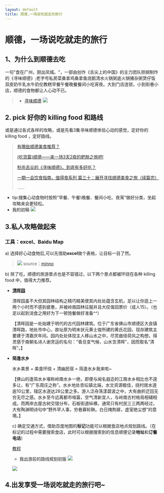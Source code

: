 ```yaml
---
layout: default
title: 顺德,一场说吃就走的旅行
---
```


# 顺德，一场说吃就走的旅行

## 1、为什么到顺德去吃

 一句"食在广州，厨出凤城。"，一部由创作《舌尖上的中国》的主力团队担纲制作的《寻味顺德》;老字号私房菜桑拿鸡桑拿鱼烧鹅清水火锅粥底火锅猪杂粥煲仔饭双皮奶牛乳水牛奶伦教糕早餐午餐晚餐餐间小吃宵夜。大到门店连锁，小到街巷小店，顺德的食物都让人心动不已。

> * [寻味顺德](http://jishi.cctv.com/special/xwsd/index.shtml)
![](http://ww1.sinaimg.cn/large/88a3931agy1fvkn3snutgj21g70ecnpd.jpg)

## 2. pick 好你的 killing food 和路线

或是通过各式各样的攻略，或是先看3集寻味顺德体验心动的感觉，定好你的 killing food ，定好路线。

>[有哪些顺德美食推荐？](https://www.zhihu.com/question/20741056)
>
>[(吃货篇)顺德——来一场3天2夜的肥胖之旅吧!](https://zhuanlan.zhihu.com/p/28275434)
>
>[秒杀舌尖的《寻味顺德》，到底有多好吃？](https://zhuanlan.zhihu.com/p/34770694)
>
>[一期一会饮食指南，值得食系列 篇三十：展开寻找顺德美食之旅（续篇完）](https://post.smzdm.com/p/646460/)
>
>……

* tip:搜集心动食物时按照“早餐、午餐\晚餐、餐间小吃、夜宵”做好分类，坐起攻略来会更轻松。
* 我的初稿
![](http://ww1.sinaimg.cn/large/88a3931agy1fvkpbyjqzqj20ow0v4wje.jpg)
## 3.私人攻略做起来
### 工具：excel、Baidu Map

a) 选择好心动食物后,可以先借助**excel**做个表格，让目标一目了然。
>![](https://pic1.zhimg.com/80/v2-56e0fc861b5f85a3eb4ac78a4bae4534_hd.jpg)
source：[minno](https://www.zhihu.com/people/onniminno/activities)

b) 除了吃，顺德的旅游景点也是不容错过，以下两个景点都被环绕在各种 killing food 中，值得大力推荐。
* [**清晖园**](http://www.qinghuiyuan.com/)

    清晖园虽不大但其园林结构之精巧精美使其内处处蕴含玄机，足以让你逛上一两个小时而不感到疲惫，并被岭南园林征服并且大叹值回票价（成人15）。（也足以起到消食之用好为下一顿饱餐做好准备^^）

    【清晖园是一处始建于明代的古代园林建筑。位于广东省佛山市顺德区大良镇清晖路，地处市中心，故址原为明末状元黄士俊所建的黄氏花园，现存建筑主要建于清嘉庆年间。园内处处体现主人移山水之中，尽赏曲径荷风之构想，得灵感于南朝名诗人谢灵运的名句：“昏旦变气候，山水含清晖”，因而取名“清晖”。】

* **简逢水乡**

    水乡美景 + 美食环绕 + 清幽民宿 = 简逢水乡我来啦~


    【佛山的逢简水乡堪称岭南水乡一绝，即便与闻名遐迩的江南水乡相比也不遑多让，有“广东周庄之称”。水乡地处杏坛镇北端，水文资源极佳，绕村居水道逾10公里，辖区水道达28公里之多。游人泛舟荡漾碧波之中，大有曲折迂回无穷无尽之感。水乡至今远离都市喧嚣，空气清新宜人，与岭南古村格局相辅相成。而两岸古屋古树交错分布，石板街道纵横，通常只有村民三三两两经过，大有陶渊明诗句中“野外罕人事，穷巷寡轮鞅。白日掩荆扉，虚室绝尘想”的意境。】


    c) 确定交通方式，借助百度地图的**标记**功能可以根据食店地点规划路线。（在标记的过程中需要搜索食店，此时可以根据搜索到的信息顺便记录**地址**和**订餐电话**）

     [教程](https://zhidao.baidu.com/question/1768033095495915060.html)

    * 我出游前的路线规划初版
    ![](http://ww1.sinaimg.cn/large/88a3931agy1fvkolru6r8j20zk0n8tj3.jpg)

    ![](http://ww1.sinaimg.cn/large/88a3931agy1fvkomczzn0j20zk0jt45g.jpg)

## 4.出发享受一场说吃就走的旅行吧~











